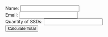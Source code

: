 <!DOCTYPE html>
<html lang="en">
<head>
    <meta charset="UTF-8">
    <meta name="viewport" content="width=device-width, initial-scale=1.0">
    <title>SSD Purchase Form</title>
</head>
<body>
    <div class="form-container">
        <form id="ssdForm">
            <div class="form-group">
                <label for="name">Name:</label>
                <input type="text" id="name" name="name" required>
            </div>
            <div class="form-group">
                <label for="email">Email:</label>
                <input type="text" id="email" name="email" required>
            </div>
            <div class="form-group">
                <label for="quantity">Quantity of SSDs:</label>
                <input type="number" id="quantity" name="quantity" required>
            </div>
            <button type="button" onclick="calculateTotal()">Calculate Total</button>
            <div class="total" id="total"></div>
        </form>
    </div>
    <script>
        function calculateTotal() {
            const quantity = document.getElementById('quantity').value;
            const pricePerSSD = 100; // Price per SSD
            const total = quantity * pricePerSSD;
            document.getElementById('total').textContent = 'Total: $' + total;
        }
    </script>
</body>
</html>
